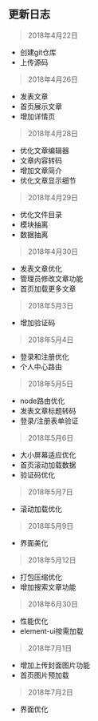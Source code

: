 ## 更新日志

> 2018年4月22日
- 创建git仓库
- 上传源码

> 2018年4月26日
- 发表文章
- 首页展示文章
- 增加详情页

> 2018年4月28日
- 优化文章编辑器
- 文章内容转码
- 增加文章简介
- 优化文章显示细节

> 2018年4月29日
- 优化文件目录
- 模块抽离
- 数据抽离

> 2018年4月30日
- 发表文章优化
- 管理员修改文章功能
- 首页加载更多文章

> 2018年5月3日
- 增加验证码

> 2018年5月4日
- 登录和注册优化
- 个人中心路由

> 2018年5月5日
- node路由优化
- 发表文章标题转码
- 登录/注册表单验证

> 2018年5月6日
- 大小屏幕适应优化
- 首页滚动加载数据
- 验证码优化

> 2018年5月7日
- 滚动加载优化

> 2018年5月9日
- 界面美化

> 2018年5月12日
- 打包压缩优化
- 增加搜索文章功能

> 2018年6月30日
- 性能优化
- element-ui按需加载

> 2018年7月1日
- 增加上传封面图片功能
- 首页图片预加载

> 2018年7月2日
- 界面优化
